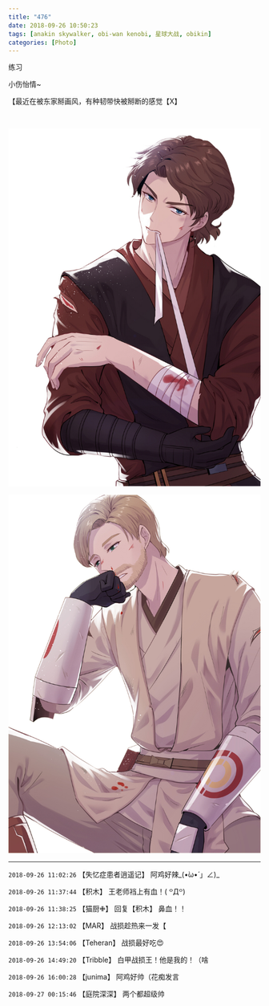 ```yaml
---
title: "476"
date: 2018-09-26 10:50:23
tags: [anakin skywalker, obi-wan kenobi, 星球大战, obikin]
categories: [Photo]
---
```


<p>练习</p> 
<p>小伤怡情~<br /></p> 
<p>【最近在被东家掰画风，有种韧带快被掰断的感觉【X】</p> 
<p><br /></p>

![](https://raw.githubusercontent.com/alicewish/meowchain247/master/img_cVZNdzJtQk9JV2NRb0pKc1o0N2xHcVl1SkJ0RHBVU251ZEZSZ1prUVRHZmI2T0poMXluS1NBPT0.jpg)

![](https://raw.githubusercontent.com/alicewish/meowchain247/master/img_cVZNdzJtQk9JV2NRb0pKc1o0N2xHdFhFUWdTQVowN2xaTUVpalV2VWFqZjNub0ZaY05LeStnPT0.jpg)

---

`2018-09-26 11:02:26` 【失忆症患者逍遥记】 阿鸡好辣\_(•̀ω•́ 」∠)\_

`2018-09-26 11:37:44` 【积木】 王老师裆上有血！( ꒪Д꒪)

`2018-09-26 11:38:25` 【猫厨✙】 回复【积木】 鼻血！！

`2018-09-26 12:13:02` 【MAR】 战损趁热来一发【

`2018-09-26 13:54:06` 【Teheran】 战损最好吃😍

`2018-09-26 14:49:20` 【Tribble】 白甲战损王！他是我的！（啥

`2018-09-26 16:00:28` 【junima】 阿鸡好帅（花痴发言

`2018-09-27 00:15:46` 【庭院深深】 两个都超级帅
